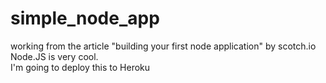 # simple_node_app
working from the article "building your first node application" by scotch.io  
Node.JS is very cool.  
I'm going to deploy this to Heroku  

